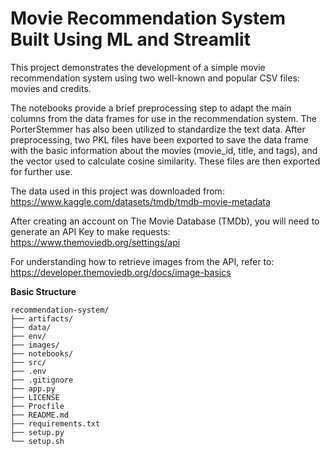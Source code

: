 # Movie Recommendation System Built Using ML and Streamlit

This project demonstrates the development of a simple movie recommendation system using two well-known and popular CSV files: movies and credits.

The notebooks provide a brief preprocessing step to adapt the main columns from the data frames for use in the recommendation system. The PorterStemmer has also been utilized to standardize the text data. After preprocessing, two PKL files have been exported to save the data frame with the basic information about the movies (movie_id, title, and tags), and the vector used to calculate cosine similarity. These files are then exported for further use.

The data used in this project was downloaded from:
https://www.kaggle.com/datasets/tmdb/tmdb-movie-metadata

After creating an account on The Movie Database (TMDb), you will need to generate an API Key to make requests:
https://www.themoviedb.org/settings/api

For understanding how to retrieve images from the API, refer to:
https://developer.themoviedb.org/docs/image-basics

**Basic Structure**
```
recommendation-system/
├── artifacts/
├── data/
├── env/
├── images/
├── notebooks/
├── src/
├── .env
├── .gitignore
├── app.py
├── LICENSE
├── Procfile
├── README.md
├── requirements.txt
├── setup.py
└── setup.sh
```